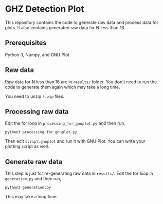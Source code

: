 # GHZ Detection Plot

This repository contains the code to generate raw data and process data for plots. It also contains generated raw data for N less than 16.

## Prerequisites

Python 3, Numpy, and GNU Plot.

## Raw data

Raw data for N less than 16 are in `results/` folder. You don't need to run the code to generate them again which may take a long time.

You need to unzip `*.zip` files.

## Processing raw data

Edit the for loop in `processing_for_gnuplot.py` and then run,

```
python3 processing_for_gnuplot.py
```

Then edit `script.gnuplot` and run it with GNU Plot. You can write your plotting script as well.

## Generate raw data

This step is just for re-generating raw data in `results/`. Edit the for loop in `generation.py` and then run,

```
python3 generation.py
```

This may take a long time.
